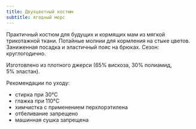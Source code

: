 ```yaml
---
title: Двухцветный костюм
subtitle: ягодный морс
---
```


Практичный костюм для будущих и кормящих мам из мягкой трикотажной ткани. Потайные молнии для кормления на стыке цветов. Заниженная посадка и эластичный пояс на брюках. Сезон: круглогодично.

Изготовлено из плотного джерси (65% вискоза, 30% полиамид, 5% эластан).

Рекомендации по уходу:

- стирка при 30°C
- глажка при 110°C
- химчистка с применением перхлорэтилена
- отбеливание запрещено
- машинная сушка запрещена